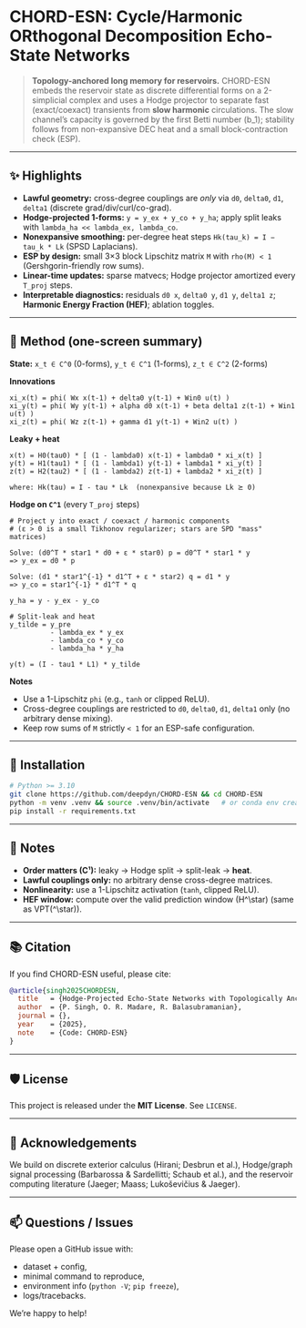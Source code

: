 # CHORD-ESN: Cycle/Harmonic ORthogonal Decomposition Echo-State Networks

> **Topology-anchored long memory for reservoirs.**
> CHORD-ESN embeds the reservoir state as discrete differential forms on a 2-simplicial complex and uses a Hodge projector to separate fast (exact/coexact) transients from **slow harmonic** circulations. The slow channel’s capacity is governed by the first Betti number (b_1); stability follows from non-expansive DEC heat and a small block-contraction check (ESP).

---

## ✨ Highlights

* **Lawful geometry:** cross-degree couplings are *only* via `d0`, `delta0`, `d1`, `delta1` (discrete grad/div/curl/co-grad).
* **Hodge-projected 1-forms:** `y = y_ex + y_co + y_ha`; apply split leaks with `lambda_ha << lambda_ex, lambda_co`.
* **Nonexpansive smoothing:** per-degree heat steps `Hk(tau_k) = I − tau_k * Lk` (SPSD Laplacians).
* **ESP by design:** small 3×3 block Lipschitz matrix `M` with `rho(M) < 1` (Gershgorin-friendly row sums).
* **Linear-time updates:** sparse matvecs; Hodge projector amortized every `T_proj` steps.
* **Interpretable diagnostics:** residuals `d0 x`, `delta0 y`, `d1 y`, `delta1 z`; **Harmonic Energy Fraction (HEF)**; ablation toggles.

---

## 🧠 Method (one-screen summary)

**State:**
`x_t ∈ C^0` (0-forms), `y_t ∈ C^1` (1-forms), `z_t ∈ C^2` (2-forms)

**Innovations**

```text
xi_x(t) = phi( Wx x(t-1) + delta0 y(t-1) + Win0 u(t) )
xi_y(t) = phi( Wy y(t-1) + alpha d0 x(t-1) + beta delta1 z(t-1) + Win1 u(t) )
xi_z(t) = phi( Wz z(t-1) + gamma d1 y(t-1) + Win2 u(t) )
```

**Leaky + heat**

```text
x(t) = H0(tau0) * [ (1 - lambda0) x(t-1) + lambda0 * xi_x(t) ]
y(t) = H1(tau1) * [ (1 - lambda1) y(t-1) + lambda1 * xi_y(t) ]
z(t) = H2(tau2) * [ (1 - lambda2) z(t-1) + lambda2 * xi_z(t) ]

where: Hk(tau) = I - tau * Lk  (nonexpansive because Lk ⪰ 0)
```

**Hodge on `C^1`** (every `T_proj` steps)

```text
# Project y into exact / coexact / harmonic components
# (ε > 0 is a small Tikhonov regularizer; stars are SPD "mass" matrices)

Solve: (d0^T * star1 * d0 + ε * star0) p = d0^T * star1 * y
=> y_ex = d0 * p

Solve: (d1 * star1^{-1} * d1^T + ε * star2) q = d1 * y
=> y_co = star1^{-1} * d1^T * q

y_ha = y - y_ex - y_co

# Split-leak and heat
y_tilde = y_pre
          - lambda_ex * y_ex
          - lambda_co * y_co
          - lambda_ha * y_ha

y(t) = (I - tau1 * L1) * y_tilde
```

**Notes**

* Use a 1-Lipschitz `phi` (e.g., `tanh` or clipped ReLU).
* Cross-degree couplings are restricted to `d0`, `delta0`, `d1`, `delta1` only (no arbitrary dense mixing).
* Keep row sums of `M` strictly `< 1` for an ESP-safe configuration.

---

## 🔧 Installation

```bash
# Python >= 3.10
git clone https://github.com/deepdyn/CHORD-ESN && cd CHORD-ESN
python -m venv .venv && source .venv/bin/activate   # or conda env create ...
pip install -r requirements.txt
```

---

## 🧷 Notes

* **Order matters (C¹):** leaky → Hodge split → split-leak → **heat**.
* **Lawful couplings only:** no arbitrary dense cross-degree matrices.
* **Nonlinearity:** use a 1-Lipschitz activation (`tanh`, clipped ReLU).
* **HEF window:** compute over the valid prediction window (H^\star) (same as VPT(^\star)).

---

## 📚 Citation

If you find CHORD-ESN useful, please cite:

```bibtex
@article{singh2025CHORDESN,
  title   = {Hodge-Projected Echo-State Networks with Topologically Anchored Memory for Chaotic Flows},
  author  = {P. Singh, O. R. Madare, R. Balasubramanian},
  journal = {},
  year    = {2025},
  note    = {Code: CHORD-ESN}
}
```

---

## 🛡️ License

This project is released under the **MIT License**. See `LICENSE`.

---

## 🙏 Acknowledgements

We build on discrete exterior calculus (Hirani; Desbrun et al.), Hodge/graph signal processing (Barbarossa & Sardellitti; Schaub et al.), and the reservoir computing literature (Jaeger; Maass; Lukoševičius & Jaeger). 

---

## 📫 Questions / Issues

Please open a GitHub issue with:

* dataset + config,
* minimal command to reproduce,
* environment info (`python -V`; `pip freeze`),
* logs/tracebacks.

We’re happy to help!
